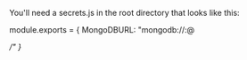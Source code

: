 You'll need a secrets.js in the root directory that looks like this:

module.exports = {
  MongoDBURL: "mongodb://<username>:<password>@<address to your mongo db>/<name of your mongo db>"
}